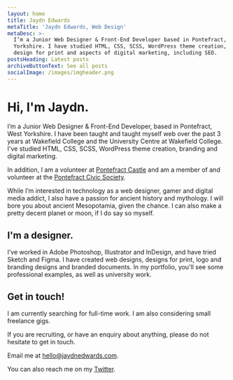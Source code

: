 ```yaml
---
layout: home
title: Jaydn Edwards
metaTitle: 'Jaydn Edwards, Web Design'
metaDesc: >-
  I’m a Junior Web Designer & Front-End Developer based in Pontefract, West
  Yorkshire. I have studied HTML, CSS, SCSS, WordPress theme creation, some
  design for print and aspects of digital marketing, including SEO.
postsHeading: Latest posts
archiveButtonText: See all posts
socialImage: /images/imgheader.png
---
```

# Hi, I'm Jaydn.

I’m a Junior Web Designer & Front-End Developer, based in Pontefract, West Yorkshire. I have been taught and taught myself web over the past 3 years at Wakefield College and the University Centre at Wakefield College. I've studied HTML, CSS, SCSS, WordPress theme creation, branding and digital marketing.

In addition, I am a volunteer at [Pontefract Castle](https://www.pontefractcastle.co.uk/) and am a member of and volunteer at the [Pontefract Civic Society](https://www.pontefractcivicsociety.org.uk/).

While I’m interested in technology as a web designer, gamer and digital media addict, I also have a passion for ancient history and mythology. I will bore you about ancient Mesopotamia, given the chance. I can also make a pretty decent planet or moon, if I do say so myself.

## I'm a designer. 

I’ve worked in Adobe Photoshop, Illustrator and InDesign, and have tried Sketch and Figma. I have created web designs, designs for print, logo and branding designs and branded documents. In my portfolio, you'll see some professional examples, as well as university work.

## Get in touch!

I am currently searching for full-time work. I am also considering small freelance gigs.

If you are recruiting, or have an enquiry about anything, please do not hesitate to get in touch. 

Email me at [hello@jaydnedwards.com](hello@jaydnedwards.com).

You can also reach me on my [Twitter](https://twitter.com/Jaydn_Edwards).
